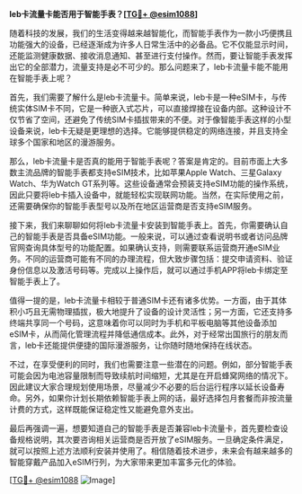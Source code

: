 **leb卡流量卡能否用于智能手表？[[TG💪+ @esim1088](https://t.me/s/esim1088)]**

随着科技的发展，我们的生活变得越来越智能化，而智能手表作为一款小巧便携且功能强大的设备，已经逐渐成为许多人日常生活中的必备品。它不仅能显示时间，还能监测健康数据、接收消息通知、甚至进行支付操作。然而，要让智能手表发挥出它的全部潜力，流量支持是必不可少的。那么问题来了，leb卡流量卡能不能用在智能手表上呢？

首先，我们需要了解什么是leb卡流量卡。简单来说，leb卡是一种eSIM卡，与传统实体SIM卡不同，它是一种嵌入式芯片，可以直接焊接在设备内部。这种设计不仅节省了空间，还避免了传统SIM卡插拔带来的不便。对于像智能手表这样的小型设备来说，leb卡无疑是更理想的选择。它能够提供稳定的网络连接，并且支持全球多个国家和地区的漫游服务。

那么，leb卡流量卡是否真的能用于智能手表呢？答案是肯定的。目前市面上大多数主流品牌的智能手表都支持eSIM技术，比如苹果Apple Watch、三星Galaxy Watch、华为Watch GT系列等。这些设备通常会预装支持eSIM功能的操作系统，因此只要将leb卡插入设备中，就能轻松实现联网功能。当然，在实际使用之前，还需要确保你的智能手表型号以及所在地区运营商是否支持eSIM服务。

接下来，我们来聊聊如何将leb卡流量卡安装到智能手表上。首先，你需要确认自己的智能手表是否具备eSIM功能。一般来说，可以通过查看说明书或者访问品牌官网查询具体型号的功能配置。如果确认支持，则需要联系运营商开通eSIM业务。不同的运营商可能有不同的办理流程，但大致步骤包括：提交申请资料、验证身份信息以及激活号码等。完成以上操作后，就可以通过手机APP将leb卡绑定至智能手表上了。

值得一提的是，leb卡流量卡相较于普通SIM卡还有诸多优势。一方面，由于其体积小巧且无需物理插拔，极大地提升了设备的设计灵活性；另一方面，它还支持多终端共享同一个号码，这意味着你可以同时为手机和平板电脑等其他设备添加eSIM卡，从而简化管理流程并降低通信成本。此外，对于经常出国旅行的朋友而言，leb卡还能提供便捷的国际漫游服务，让你随时随地保持在线状态。

不过，在享受便利的同时，我们也需要注意一些潜在的问题。例如，部分智能手表可能会因为电池容量限制而导致续航时间缩短，尤其是在开启蜂窝网络的情况下。因此建议大家合理规划使用场景，尽量减少不必要的后台运行程序以延长设备寿命。另外，如果你计划长期依赖智能手表上网的话，最好选择包月套餐而非按流量计费的方式，这样既能保证稳定性又能避免意外支出。

最后再强调一遍，想要知道自己的智能手表是否兼容leb卡流量卡，首先要检查设备规格说明，其次要咨询相关运营商是否开放了eSIM服务。一旦确定条件满足，就可以按照上述方法顺利安装并使用了。相信随着技术进步，未来会有越来越多的智能穿戴产品加入eSIM行列，为大家带来更加丰富多元化的体验。

[[TG💪+ @esim1088](https://t.me/s/esim1088) ![Image](https://i.postimg.cc/4NQfJmqS/Snipaste-2025-05-13-00-14-12.png)]